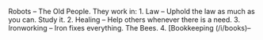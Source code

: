 Robots – The Old People. They work in: 1. Law – Uphold the law as much as you can. Study it. 2. Healing – Help others whenever there is a need. 3. Ironworking – Iron fixes everything. The Bees. 4. \[Bookkeeping (/i/books)–